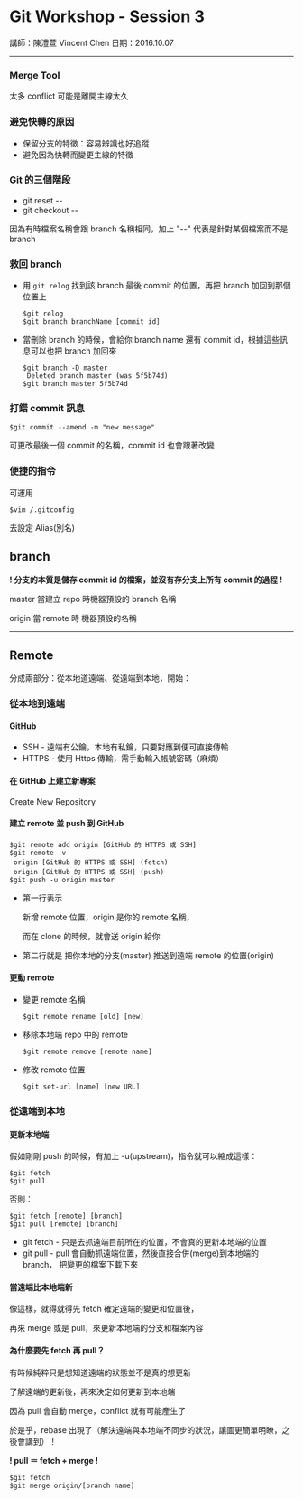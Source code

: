 # Git Workshop - Session 3

講師：陳澧萱 Vincent Chen 日期：2016.10.07

---

### Merge Tool

太多 conflict 可能是離開主線太久


### 避免快轉的原因

- 保留分支的特徵：容易辨識也好追蹤
- 避免因為快轉而變更主線的特徵

### Git 的三個階段

- git reset -- <file>
- git checkout -- <file>

因為有時檔案名稱會跟 branch 名稱相同，加上 "--" 代表是針對某個檔案而不是 branch

### 救回 branch

- 用 ``git relog`` 找到該 branch 最後 commit 的位置，再把 branch 加回到那個位置上

    ```
    $git relog
    $git branch branchName [commit id]
    ```

- 當刪除 branch 的時候，會給你 branch name 還有 commit id，根據這些訊息可以也把 branch 加回來

    ```
    $git branch -D master
     Deleted branch master (was 5f5b74d)
    $git branch master 5f5b74d
    ```



### 打錯 commit 訊息

```
$git commit --amend -m "new message"
```

可更改最後一個 commit 的名稱，commit id 也會跟著改變


### 便捷的指令

可運用

	$vim /.gitconfig

去設定 Alias(別名)


## branch

**! 分支的本質是儲存 commit id 的檔案，並沒有存分支上所有 commit 的過程 !**

master 當建立 repo 時機器預設的 branch 名稱

origin 當 remote 時 機器預設的名稱


---

## Remote

分成兩部分：從本地道遠端、從遠端到本地，開始：

### 從本地到遠端

#### GitHub

- SSH - 遠端有公鑰，本地有私鑰，只要對應到便可直接傳輸
- HTTPS - 使用 Https 傳輸，需手動輸入帳號密碼（麻煩）

#### 在 GitHub 上建立新專案

Create New Repository

#### 建立 remote 並 push 到 GitHub

```
$git remote add origin [GitHub 的 HTTPS 或 SSH]
$git remote -v
 origin [GitHub 的 HTTPS 或 SSH] (fetch)
 origin [GitHub 的 HTTPS 或 SSH] (push)
$git push -u origin master
```

- 第一行表示
    
    新增 remote 位置，origin 是你的 remote 名稱， 
    
    而在 clone 的時候，就會送 origin 給你

- 第二行就是 把你本地的分支(master) 推送到遠端 remote 的位置(origin)

#### 更動 remote
- 變更 remote 名稱
    ```
    $git remote rename [old] [new]
    ```
- 移除本地端 repo 中的 remote
    ```    
	$git remote remove [remote name]
	```
- 修改 remote 位置
	```
	$git set-url [name] [new URL]
	```

### 從遠端到本地

#### 更新本地端

假如剛剛 push 的時候，有加上 -u(upstream)，指令就可以縮成這樣：
```
$git fetch
$git pull
```
否則：
```
$git fetch [remote] [branch]
$git pull [remote] [branch]
```

- git fetch - 只是去抓遠端目前所在的位置，不會真的更新本地端的位置
- git pull - pull 會自動抓遠端位置，然後直接合併(merge)到本地端的 branch，
    把變更的檔案下載下來

#### 當遠端比本地端新

像這樣，就得就得先 fetch 確定遠端的變更和位置後，

再來 merge 或是 pull，來更新本地端的分支和檔案內容

#### 為什麼要先 fetch 再 pull？

有時候純粹只是想知道遠端的狀態並不是真的想更新

了解遠端的更新後，再來決定如何更新到本地端

因為 pull 會自動 merge，conflict 就有可能產生了

於是乎，rebase 出現了（解決遠端與本地端不同步的狀況，讓圖更簡單明瞭，之後會講到）！


**! pull ＝ fetch + merge !**
```
$git fetch
$git merge origin/[branch name]
```







